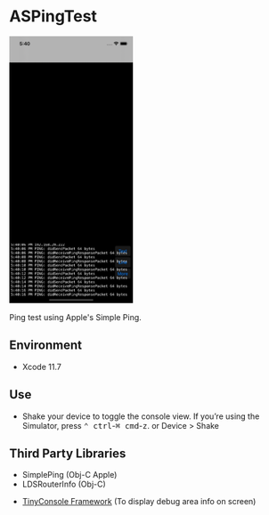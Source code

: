 # ASPingTest

<img src="https://github.com/apple-avadhesh/ASPingTest/blob/master/Screenshot-1.png" width="222" height="480">

Ping test using Apple's Simple Ping.

## Environment
+ Xcode 11.7

## Use
+ Shake your device to toggle the console view. If you’re using the Simulator, press <kbd>⌃ ctrl</kbd>-<kbd>⌘ cmd</kbd>-<kbd>z</kbd>. or Device > Shake

## Third Party Libraries
+ SimplePing (Obj-C Apple)
+ LDSRouterInfo (Obj-C)
- [TinyConsole Framework](https://github.com/Cosmo/TinyConsole) (To display debug area info on screen)






